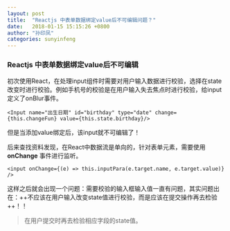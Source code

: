 ```yaml
---
layout: post
title:  "Reactjs 中表单数据绑定value后不可编辑问题？"
date:   2018-01-15 15:15:26 +0800
author: "孙印凤"
categories: sunyinfeng
---
```


### Reactjs 中表单数据绑定value后不可编辑

初次使用React，在处理input组件时需要对用户输入数据进行校验，选择在state改变时进行校验。例如手机号的校验是在用户输入失去焦点时进行校验，给input定义了onBlur事件。

```
<Input name="出生日期" id="birthday" type="date" change={this.changeFun} value={this.state.birthday}/>
```
但是当添加value绑定后，该input就不可编辑了！

后来查找资料发现，在React中数据流是单向的，针对表单元素，需要使用
**onChange** 事件进行监听。

```
<input onChange={(e) => this.inputPara(e.target.name, e.target.value)} />
```
这样之后就会出现一个问题：需要校验的输入框输入值一直有问题，其实问题出在：++不应该在用户输入改变state值进行校验，而是应该在提交操作再去检验++！！
> 在用户提交时再去检验相应字段的state值。